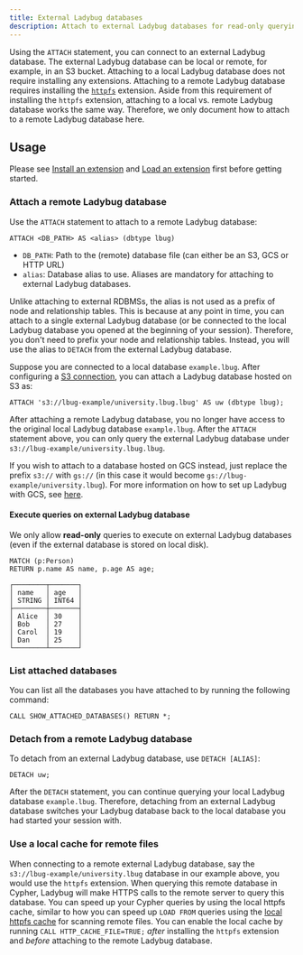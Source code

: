 ```yaml
---
title: External Ladybug databases
description: Attach to external Ladybug databases for read-only querying of local and remote database instances.
---
```


Using the `ATTACH` statement, you can connect to an external Ladybug database. The external Ladybug database can be local or remote, for example,
in an S3 bucket. Attaching to a local Ladybug database does not require installing any extensions. Attaching to a remote
Ladybug database requires installing the [`httpfs`](/extensions/httpfs) extension. Aside from this requirement of installing the `httpfs` extension,
attaching to a local vs. remote Ladybug database works the same way. Therefore, we only document how to attach to a remote Ladybug database here.

## Usage

Please see [Install an extension](/extensions#install-an-extension) and [Load an extension](/extensions#load-an-extension) first before getting started.

### Attach a remote Ladybug database

Use the `ATTACH` statement to attach to a remote Ladybug database:

```cypher
ATTACH <DB_PATH> AS <alias> (dbtype lbug)
```

- `DB_PATH`: Path to the (remote) database file (can either be an S3, GCS or HTTP URL)
- `alias`: Database alias to use. Aliases are mandatory for attaching to external Ladybug databases.

Unlike attaching to external RDBMSs, the alias is not used as a prefix of node and relationship tables. This is because at any point in time,
you can attach to a single external Ladybug database (or be connected to the local Ladybug database you opened at the beginning of your session).
Therefore, you don't need to prefix your node and relationship tables.
Instead, you will use the alias to `DETACH` from the external Ladybug database.

Suppose you are connected to a local database `example.lbug`. After configuring a [S3 connection](/extensions/s3#configure-the-connection), you can attach a Ladybug database hosted on S3 as:

```cypher
ATTACH 's3://lbug-example/university.lbug.lbug' AS uw (dbtype lbug);
```
After attaching a remote Ladybug database, you no longer have access to the original local Ladybug database `example.lbug`.
After the `ATTACH` statement above, you can only query the external Ladybug database under `s3://lbug-example/university.lbug.lbug`.

If you wish to attach to a database hosted on GCS instead, just replace the prefix `s3://` with `gs://` (in this case it would become `gs://lbug-example/university.lbug`). For more information on how to set up Ladybug with GCS, see [here](/extensions/gcs).

#### Execute queries on external Ladybug database
We only allow **read-only** queries to execute on external Ladybug databases (even if the external database is stored on local disk).
```cypher
MATCH (p:Person)
RETURN p.name AS name, p.age AS age;
```

```table
┌────────┬───────┐
│ name   │ age   │
│ STRING │ INT64 │
├────────┼───────┤
│ Alice  │ 30    │
│ Bob    │ 27    │
│ Carol  │ 19    │
│ Dan    │ 25    │
└────────┴───────┘
```

### List attached databases

You can list all the databases you have attached to by running the following command:
```cypher
CALL SHOW_ATTACHED_DATABASES() RETURN *;
```

### Detach from a remote Ladybug database

To detach from an external Ladybug database, use `DETACH [ALIAS]`:

```cypher
DETACH uw;
```

After the `DETACH` statement, you can continue querying your local Ladybug database `example.lbug`. Therefore, detaching
from an external Ladybug database switches your Ladybug database back to the local database you had started your session with.

### Use a local cache for remote files

When connecting to a remote external Ladybug database, say the `s3://lbug-example/university.lbug` database in our example above,
you would use the `httpfs` extension. When querying this remote database in Cypher, Ladybug will make HTTPS calls to the
remote server to query this database. You can speed up your Cypher queries by using the local httpfs cache,
similar to how you can speed up `LOAD FROM` queries using the [local httpfs cache](/extensions/httpfs#local-cache)
for scanning remote files.
You can enable the local cache by running `CALL HTTP_CACHE_FILE=TRUE;` _after_ installing the `httpfs`
extension and _before_ attaching to the remote Ladybug database.
